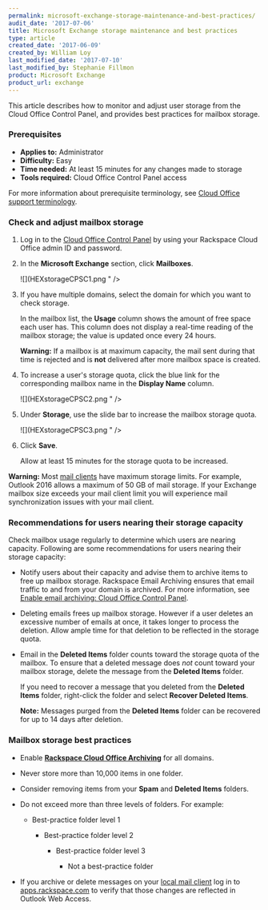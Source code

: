 ```yaml
---
permalink: microsoft-exchange-storage-maintenance-and-best-practices/
audit_date: '2017-07-06'
title: Microsoft Exchange storage maintenance and best practices
type: article
created_date: '2017-06-09'
created_by: William Loy
last_modified_date: '2017-07-10'
last_modified_by: Stephanie Fillmon
product: Microsoft Exchange
product_url: exchange
---
```


This article describes how to monitor and adjust user storage from the Cloud Office Control Panel, and provides best practices for mailbox storage.

### Prerequisites

- **Applies to:** Administrator
- **Difficulty:** Easy
- **Time needed:** At least 15 minutes for any changes made to storage
- **Tools required:** Cloud Office Control Panel access

For more information about prerequisite terminology, see [Cloud Office support terminology](/support/how-to/cloud-office-support-terminology).

### Check and adjust mailbox storage

1. Log in to the [Cloud Office Control Panel](https://cp.rackspace.com/Login.aspx?ReturnUrl=%2f "Cloud Office Control Panel") by using your Rackspace Cloud Office admin ID and password.
2. In the **Microsoft Exchange** section, click **Mailboxes**.

   ![](HEXstorageCPSC1.png " />

3. If you have multiple domains, select the domain for which you want to check storage.

   In the mailbox list, the **Usage** column shows the amount of free space each user has. This column does not display a real-time reading of the mailbox storage; the value is updated once every 24 hours.

   **Warning:** If a mailbox is at maximum capacity, the mail sent during that time is rejected and is **not** delivered after more mailbox space is created.

4. To increase a user's storage quota, click the blue link for the corresponding mailbox name in the **Display Name** column.

   ![](HEXstorageCPSC2.png " />

5. Under **Storage**, use the slide bar to increase the mailbox storage quota.

   ![](HEXstorageCPSC3.png " />

6. Click **Save**.

   Allow at least 15 minutes for the storage quota to be increased.

**Warning:** Most [mail clients](/support/how-to/cloud-office-support-terminology/#cloud-office-terminology) have maximum storage limits. For example, Outlook 2016 allows a maximum of 50 GB of mail storage. If your Exchange mailbox size exceeds your mail client limit you will experience mail synchronization issues with your mail client.

### Recommendations for users nearing their storage capacity

Check mailbox usage regularly to determine which users are nearing capacity. Following are some recommendations for users nearing their storage capacity:

- Notify users about their capacity and advise them to archive items to free up mailbox storage. Rackspace Email Archiving ensures that email traffic to and from your domain is archived. For more information, see [Enable email archiving: Cloud Office Control Panel](/support/how-to/enable-email-archiving-cloud-office-control-panel/).
- Deleting emails frees up mailbox storage. However if a user deletes an excessive number of emails at once, it takes longer to process the deletion. Allow ample time for that deletion to be reflected in the storage quota.
- Email in the **Deleted Items** folder counts toward the storage quota of the mailbox. To ensure that a deleted message does *not* count toward your mailbox storage, delete the message from the **Deleted Items** folder.

   If you need to recover a message that you deleted from the **Deleted Items** folder, right-click the folder and select **Recover Deleted Items**.

   **Note:** Messages purged from the **Deleted Items** folder can be recovered for up to 14 days after deletion.

### Mailbox storage best practices

- Enable [**Rackspace Cloud Office Archiving**](/support/how-to/enable-email-archiving-cloud-office-control-panel/) for all domains. 
- Never store more than 10,000 items in one folder.
- Consider removing items from your **Spam** and **Deleted Items** folders.
- Do not exceed more than three levels of folders. For example:

    - Best-practice folder level 1

        - Best-practice folder level 2

            - Best-practice folder level 3

                - Not a best-practice folder

- If you archive or delete messages on your [local mail client](/support/how-to/cloud-office-support-terminology/#cloud-office-terminology) log in to [apps.rackspace.com](https://apps.rackspace.com/index.php) to verify that those changes are reflected in Outlook Web Access.
